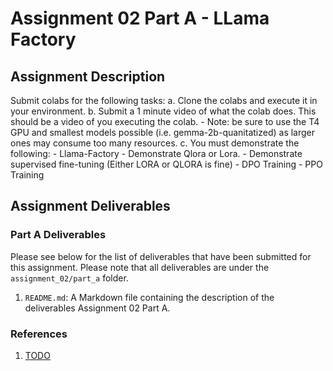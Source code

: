 # Assignment 02 Part A - LLama Factory

## Assignment Description

Submit colabs for the following tasks:
a. Clone the colabs and execute it in your environment.
b. Submit a 1 minute video of what the colab does. This should be a video of you executing the colab.
    - Note: be sure to use the T4 GPU and smallest models possible (i.e. gemma-2b-quanitatized) as larger ones may consume too many resources.
c. You must demonstrate the following:
    - Llama-Factory - Demonstrate Qlora or Lora.
    - Demonstrate supervised fine-tuning (Either LORA or QLORA is fine)
    - DPO Training
    - PPO Training

## Assignment Deliverables

### Part A Deliverables

Please see below for the list of deliverables that have been submitted for this assignment. Please note that all deliverables are under the `assignment_02/part_a` folder.

1. `README.md`: A Markdown file containing the description of the deliverables Assignment 02 Part A.

### References

1. [TODO](TODO)